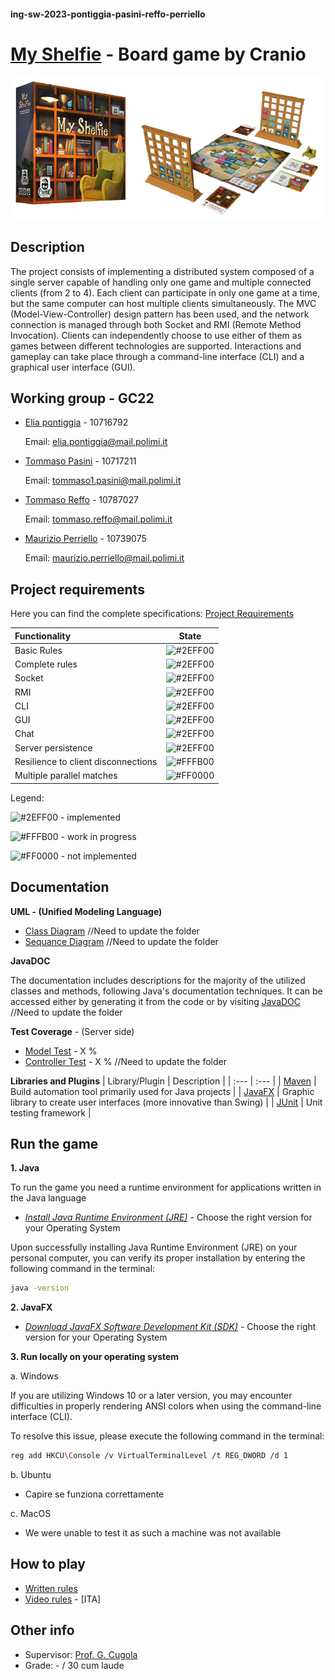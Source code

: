 #### ing-sw-2023-pontiggia-pasini-reffo-perriello

# [My Shelfie](https://www.craniocreations.it/prodotto/my-shelfie) - Board game by Cranio

![My Shelfie Box](src/main/resources/images/My_Shelfie_Box.png)

## Description

The project consists of implementing a distributed system composed of a single server capable of handling only one game and multiple connected clients (from 2 to 4). 
Each client can participate in only one game at a time, but the same computer can host multiple clients simultaneously. 
The MVC (Model-View-Controller) design pattern has been used, and the network connection is managed through both Socket and RMI (Remote Method Invocation). 
Clients can independently choose to use either of them as games between different technologies are supported. 
Interactions and gameplay can take place through a command-line interface (CLI) and a graphical user interface (GUI).

## Working group - GC22
- [Elia pontiggia](https://github.com/pontig) - 10716792

  Email: elia.pontiggia@mail.polimi.it
  
- [Tommaso Pasini](https://github.com/TommiPasi) - 10717211

  Email: tommaso1.pasini@mail.polimi.it
  
- [Tommaso Reffo](https://github.com/tommymmo) - 10787027

  Email: tommaso.reffo@mail.polimi.it
  
- [Maurizio Perriello](https://github.com/MaurizioPerriello16) - 10739075

  Email: maurizio.perriello@mail.polimi.it
  
## Project requirements

Here you can find the complete specifications: [Project Requirements](game_materials/project_requirement.pdf)

| Functionality                       | State                                                    |
| :---                                | :---:                                                    |
| Basic Rules                         | ![#2EFF00](https://placehold.co/15x15/2EFF00/2EFF00.png) |
| Complete rules                      | ![#2EFF00](https://placehold.co/15x15/2EFF00/2EFF00.png) |
| Socket                              | ![#2EFF00](https://placehold.co/15x15/2EFF00/2EFF00.png) |
| RMI                                 | ![#2EFF00](https://placehold.co/15x15/2EFF00/2EFF00.png) |
| CLI                                 | ![#2EFF00](https://placehold.co/15x15/2EFF00/2EFF00.png) |
| GUI                                 | ![#2EFF00](https://placehold.co/15x15/2EFF00/2EFF00.png) |
| Chat                                | ![#2EFF00](https://placehold.co/15x15/2EFF00/2EFF00.png) |
| Server persistence                  | ![#2EFF00](https://placehold.co/15x15/2EFF00/2EFF00.png) |
| Resilience to client disconnections | ![#FFFB00](https://placehold.co/15x15/FFFB00/FFFB00.png) |
| Multiple parallel matches           | ![#FF0000](https://placehold.co/15x15/f03c15/FF0000.png) |

Legend:

![#2EFF00](https://placehold.co/15x15/2EFF00/2EFF00.png) - implemented

![#FFFB00](https://placehold.co/15x15/FFFB00/FFFB00.png) - work in progress

![#FF0000](https://placehold.co/15x15/FF0000/FF0000.png) - not implemented

## Documentation
**UML - (Unified Modeling Language)**
- [Class Diagram](deliveries/UML)                 //Need to update the folder
- [Sequance Diagram](deliveries/UML)              //Need to update the folder

**JavaDOC**

The documentation includes descriptions for the majority of the utilized classes and methods, following Java's documentation techniques. 
It can be accessed either by generating it from the code or by visiting [JavaDOC]()       //Need to update the folder

**Test Coverage** - (Server side)
- [Model Test](src/test/java/it/polimi/ingsw/model) - X %
- [Controller Test](src/test/java/it/polimi/ingsw) - X %                            //Need to update the folder

**Libraries and Plugins** 
| Library/Plugin                     | Description                                                            |
| :---                               | :---                                                                   |
| [Maven](https://maven.apache.org/) | Build automation tool primarily used for Java projects                 |
| [JavaFX](https://openjfx.io/)      | Graphic library to create user interfaces (more innovative than Swing) |
| [JUnit](https://junit.org/junit5/) | Unit testing framework                                                 |

## Run the game

**1. Java**

To run the game you need a runtime environment for applications written in the Java language

- [_Install Java Runtime Environment (JRE)_](https://www.java.com/it/download/manual.jsp) - Choose the right version for your Operating System

Upon successfully installing Java Runtime Environment (JRE) on your personal computer, you can verify its proper installation by entering the following command in the terminal:
```bash
java -version
```

**2. JavaFX**

- [_Download JavaFX Software Development Kit (SDK)_]() - Choose the right version for your Operating System

**3. Run locally on your operating system**

a. Windows

If you are utilizing Windows 10 or a later version, you may encounter difficulties in properly rendering ANSI colors when using the command-line interface (CLI).

To resolve this issue, please execute the following command in the terminal:
```bash
reg add HKCU\Console /v VirtualTerminalLevel /t REG_DWORD /d 1
```

b. Ubuntu

- Capire se funziona correttamente

c. MacOS

- We were unable to test it as such a machine was not available

## How to play
- [Written rules](game_materials/rules)
- [Video rules](https://www.youtube.com/watch?v=BNzV1NHd-To&t=75s) - [ITA]

## Other info
- Supervisor: [Prof. G. Cugola](https://cugola.faculty.polimi.it/)
- Grade: - / 30 cum laude
